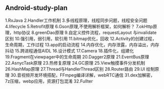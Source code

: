 ## Android-study-plan

1.RxJava
2.Handler工作机制
3.多线程原理，线程同步问题，线程安全问题
4.lifecycle
5.Retrofit原理
6.Gson原理,不使用解析框架，如何解析？
7.okHttp原理，http协议
8.greenDao原理
9.自定义控件流程，requestLayout 与invalidate区别
10.强引用，弱引用，软引用
11.bitmap优化，回收
12.Activity的创建过程，生命周期，工作过程
13.app的启动流程
14.内存优化，内存泄露，内存溢出，内存抖动
15.跨进程通信AIDL
16.设计模式
17.Camera
18.插件化，组建化
19.Fragment在viewpager中的生命周期
20.Dagger2原理
21.EventBus原理
22.AsnycTask原理
23.热修复原理
24.GC原理
25.View触摸事件分发机制
26.HashMap原理
27.Thread与HandlerThread区别
28.Router路由
29.UI 绘制原理
30.音视频开发环境搭配，FFmpeg编译详解，webRTC通信
31.dex加解密，7z压缩，webp应用，资源打包混淆
32.Fullter 

